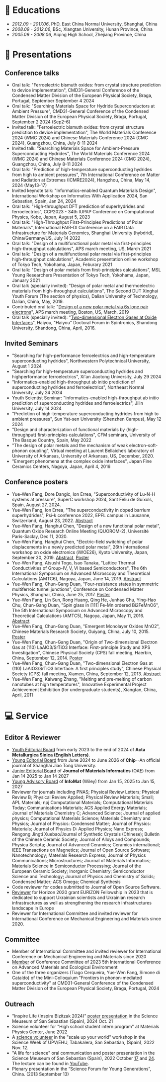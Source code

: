 
# 📖 Educations
- *2012.09 - 2017.06*, PhD, East China Normal University, Shanghai, China
- *2008.09 - 2012.06*, BSc, Xiangtan University, Hunan Province, China
- *2005.09 - 2008.06*, Aiqing High School, Zhejiang Province, China

# 💬 Presentations 
## Conference talks
- Oral talk: "Ferroelectric bismuth oxides: from crystal structure prediction to device implementation", CMD31-General Conference of the Condensed Matter Division of the European Physical Society, Braga, Portugal, September September 4 2024
- Oral talk: "Searching Materials Space for Hydride Superconductors at Ambient Pressure", CMD31-General Conference of the Condensed Matter Division of the European Physical Society, Braga, Portugal, September 2 2024 (Sep2-6)
- Invited talk: "Ferroelectric bismuth oxides: from crystal structure prediction to device implementation", The World Materials Conference 2024 (WMC 2024) and Chinese Materials Conference 2024 (CMC 2024), Guangzhou, China, July 8-11 2024
- Invited talk: "Searching Materials Space for Ambient-Pressure Superconducting Hydrides", The World Materials Conference 2024 (WMC 2024) and Chinese Materials Conference 2024 (CMC 2024), Guangzhou, China, July 8-11 2024
- Oral talk: "Prediction of high-temperature superconducting hydrides from high to ambient pressures", 7th International Conference on Matter and Radiation at Extremes (ICMRE2024), Hangzhou, China, May 14, 2024 (May13-17)
- Invited keynote talk: "Informatics-enabled Quantum Materials Design", International Workshop on Informatics With Application 2024, San Sebastian, Spain, Jan 24, 2024
- Oral talk: "High-throughput DFT prediction of superhydrides and ferroelectrics", CCP2023 - 34th IUPAP Conference on Computational Physics, Kobe, Japan, August 5, 2023
- Oral talk: "High-Throughput First-Principles Predictions of Polar Materials", International FAIR-DI Conference on a FAIR Data Infrastructure for Materials Genomics, Shanghai University (hybdrid), China/Germany/US, July 14 2022
- Oral talk: "Design of a multifunctional polar metal via first-principles high-throughput calculations", APS march meeting, US, March 2021
- Oral talk: "Design of a multifunctional polar metal via first-principles high-throughput calculations", Academic presentation online workshop of Tokyo Tech, Yokohama, Japan, Feburary 2021
- Oral talk: "Design of polar metals from first-principles calculations", MSL Young Researchers Presentation of Tokyo Tech, Yokohama, Japan, January 2021
- Oral talk (specially invited): "Design of polar metal and thermoelectric materials from high-throughput calculations", The Second DUT Xinghai Youth Forum (The section of physics), Dalian University of Technology, Dalian, China, May, 2019.
- Contributed oral talk: "[Design of a new polar metal via 6s lone pair electrons](http://adsabs.harvard.edu/abs/2019APS..MARE46003C)", APS march meeting, Boston, US, March, 2019
- Oral talk (specially invited): "[Two-dimensional Electron Gases at Oxide Interfaces](http://www.phy.sdu.edu.cn/info/1018/1587.htm)", Haiyou, "Haiyou" Doctoral Forum in Spintronics, Shandong University, Shandong, China, April, 2016.

## Invited Seminars
- "Searching for high-performance ferroelectrics and high-temperature superconducting hydrides", Northwestern Polytechnical University, August 1 2024
- "Searching for high-temperature superconducting hydrides and highperformance ferroelectrics", Xi'an Jiaotong University, July 29 2024
- "Informatics-enabled high-throughput ab initio prediction of superconducting hydrides and ferroelectrics", Northeast Normal University, July 24 2024
- Youth Scientist Seminar: "Informatics-enabled high-throughput ab initio prediction of superconducting hydrides and ferroelectrics", Jilin University, July 14 2024
- "Prediction of high-temperature superconducting hydrides from high to ambient pressures", Sun Yat-sen University (Shenzhen Campus), May 12 2024
- "Design and characterization of functional materials by (high-throughput) first-principles calculations", CFM seminars, University of The Basque Country, Spain, May 2022
- "The design of polar metals and the mechanism of weak electron-soft-phonon coupling", Virtual meeting at Laurent Bellaiche’s laboratory of University of Arkansas, University of Arkansas, US, December, 2020.
- "Emergent phenomena at the complex oxide interfaces", Japan Fine Ceramics Centers, Nagoya, Japan, April 4, 2016

## Conference posters
- Yue-Wen Fang, Dore Dangic, Ion Errea, "Superconductivity of Lu-N-H systems at pressure", SuperC workshop 2024, Sant Feliu de Guíxols, Spain, August 27, 2024. 
- Yue-Wen Fang, Ion Errea, "The superconductivity in doped barrium superhydrides", Psi-k conference 2022, EPFL campus in Lausanne, Switzerland, August 23, 2022. [Abstract](https://github.com/yw-fang/yw-fang.github.io/blob/master/conference-info/psi_k_conference_2022_abstract.pdf)
- Yue-Wen Fang, Hanghui Chen, "Design of a new functional polar metal", Quantum Oxide Research Online Meeting (QUOROM-2), Université Paris-Saclay, Dec 11, 2020.
- Yue-Wen Fang, Hanghui Chen, "Electric-field switching of polar displacements in a newly predicted polar metal", 26th international workshop on oxide electronics (iWOE26), Kyoto University, Japan, September 30, 2019. [Abstract](https://github.com/yw-fang/yw-fang.github.io/blob/master/conference-info/iwoe26_2019_abstract_YWFANG_v2.pdf), [Poster](https://github.com/yw-fang/yw-fang.github.io/blob/master/conference-info/iWOE26_A19-v3-poster.pdf)
- Yue-Wen Fang, Atsushi Togo, Isao Tanaka, "Lattice Thermal Conductivities of Group-IV, V, VI based Semiconductors", The 6th  International Symposium on Advanced Microscopy and Theoretical Calculations (AMTC6), Nagoya, Japan, June 14, 2019. [Abstract](https://github.com/yw-fang/yw-fang.github.io/blob/master/conference-info/amtc6-Nagoya-June2019-abstract.pdf)
- Yue-Wen Fang, Chun-Gang Duan, "Four-resistance states in symmetric multiferroic tunnel junctions", Conference on Condensed Matter Physics, Shanghai, China, June 25, 2017. [Poster](https://github.com/yw-fang/yw-fang.github.io/blob/master/conference-info/fyw-poster-CCMP-SJTU2017.pdf)
- Yue-Wen Fang, Lin Sun, Rong Huang, Qing He, Junhao Chu, Ying-Hao Chu, Chun-Gang Duan, "Spin glass in [111] Fe-Mn ordered Bi2FeMnO6", The 5th  International Symposium on Advanced Microscopy and Theoretical Calculations (AMTC5), Nagoya, Japan, May 11, 2016. [Abstract](https://github.com/yw-fang/yw-fang.github.io/blob/master/conference-info/AMTC5-2016-abstract.pdf)
- Yue-Wen Fang, Chun-Gang Duan, "Emergent Monolayer Oxides MnO2", Chinese Materials Research Society, Guiyang, China, July 10, 2015. [Poster](https://github.com/yw-fang/yw-fang.github.io/blob/master/conference-info/C-MRS2015-Guiyang.pdf)
- Yue-Wen Fang, Chun-Gang Duan, "Origin of Two-dimensional Electron Gas at (110) LaAlO3/SrTiO3 Interface: First-principle Study and XPS Investigation", Chinese Physical Society (CPS) fall meeting, Haerbin, China, September 12, 2014. [Poster](https://github.com/yw-fang/yw-fang.github.io/blob/master/conference-info/CPS2014-fyw-poster.pdf)
- Yue-Wen Fang, Chun-Gang Duan, "Two-dimensional Electron Gas at (110) LaAlO3/SrTiO3 Interface: A first principles study", Chinese Physical Society (CPS) fall meeting, Xiamen, China, September 12, 2013. [Abstract](https://github.com/yw-fang/yw-fang.github.io/blob/master/conference-info/CPS2013-Abstract.pdf)
- Yue-Wen Fang, Kaiwang Zhang, "Melting and pre-melting of carbon nanotubes at high temperatures", Innovative Experimental Project Achievement Exhibition (for undergraduate students), Xiangtan, China, April, 2011


<!-- - *2022.02*, Hosted MLNLP seminar \| [\[Video\]](https://www.bilibili.com/video/BV1wF411x7qh) -->

# 💻 Service
## Editor & Reviewer
- [Youth Editorial Board](https://github.com/yw-fang/yw-fang.github.io/blob/master/certficates/journal-editor/2023-March15-Youth-editor-ActaMetallurgicaSinica-Fang.pdf) from early 2023 to the end of 2024 of <b>Acta Metallurgica Sinica (English Letters)</b>.
- [Young Editorial Board](https://github.com/yw-fang/yw-fang.github.io/blob/master/certficates/journal-editor/Chip-junior-editor2024-2026.pdf) from June 2024 to June 2026 of <b>Chip</b>--An official journal of Shanghai Jiao Tong University.
- [Junior Editorial Board](https://github.com/yw-fang/yw-fang.github.io/blob/master/certficates/journal-editor/JMI-junior-editor2025-2027.pdf) of <b>Journal of Materials Informatics</b> (OAE) from Jan 14 2025 to Jan 14 2027
- [Young Advisory Board](https://github.com/yw-fang/yw-fang.github.io/blob/master/certficates/journal-editor/InfoMat-junior-editor2025-2027.pdf) of <b>InfoMat</b> (Wiley) from Jan 15, 2025 to Jan 15, 2027
- Reviewer for journals including PNAS; Physical Review Letters; Physical Review B; Physical Review Applied; Physical Review Materials; Small; APL Materials; npj Computational Materials;
Computational Materials Today; Communications Materials;
ACS Applied Energy Materials; Journal of Materials Chemistry C; 
Advanced Science; Journal of applied physics; Computational Materials Science; Materials Chemistry and Physics; Journal of Physics: Condensed Matter; Journal of Physics: Materials;
Journal of Physics D: Applied Physics; Nano Express; Rengong Jingti Xuebao/Journal of Synthetic Crystals (Chinese); Bulletin of the Chinese Ceramic Society;
Journal of Alloys and Compounds; Physica Scripta; Journal of Advanced Ceramics; Ceramics international; IEEE Transactions on Magnetics; Journal of Open Source Software; Nanotechnology; Materials Research Express; Journal of Physics Communications; Microstructures; Journal of Materials Informatics; Materials Science in Semiconductor Processing; Journal of the European Ceramic Society; Inorganic Chemistry; Semiconductor Science and Technology; Journal of Physics and Chemistry of Solids; Condensed Matter; ACS Omega; Chemical Synthesis
- Code reviewer for codes submitted to Journal of Open Source Software.
- [Reviewer](./certficates/review-certificate/EURIZON2023-reviewer-ID78.pdf) for Horizon 2020 grant EURIZON Fellowship in 2023 that is dedicated to support Ukrainian scientists and Ukrainian research infrastructures as well as strengthening the research infrastructures landscape in Europe
- Reviewer for International Committee and invited reviewer for International Conference on Mechanical Engineering and Materials since 2020. 

## Committee
- Member of International Committee and invited reviewer for International Conference on Mechanical Engineering and Materials since 2020
- [Member](https://github.com/yw-fang/yw-fang.github.io/blob/master/certficates/conference-committee/AMEE2023-TPC.pdf) of Conference Committee of 2023 5th International Conference on Advanced Materials and Ecological Environment
- One of the three organizers (Tiago Cerqueira, Yue-Wen Fang, Simone di Cataldo) of the Mini-Colloquium "Frontiers in phonon-mediated superconductivity" at CMD31-General Conference of the Condensed Matter Division of the European Physical Society, Braga, Portugal, 2024

## Outreach
- "Inspire Life (Inspira Bizitzak 2024)" [poster presentation](https://github.com/yw-fang/yw-fang.github.io/blob/master/certficates/outreach/2024-Oct21-science-meusem-certificate.pdf) in the Science Meuseum of San Sebastian (Spain), 2024 Oct. 21
- Science volunteer for "High school student intern program" at Materials Physics Center, June 2022
- A [science volunteer](https://github.com/yw-fang/yw-fang.github.io/blob/master/certficates/outreach/ScienceWeek-UPVEHU2022.pdf) in the "scale up your world" workshop in the Science Week
  of UPV/EHU, Tabakalera, San Sebastian, (Spain), 2022 Nov. 12.
- "A life for science" oral communication and poster presentation in the
  Science Meuseum of San Sebastian (Spain), 2022 October [17](https://github.com/yw-fang/yw-fang.github.io/blob/master/certficates/outreach/2022-Oct17-science-meusem-certificate.pdf) and [24](https://github.com/yw-fang/yw-fang.github.io/blob/master/certficates/outreach/2022-Oct24-science-meusem-certificate.pdf). The
lecture can be found in [YouTube](https://www.youtube.com/watch?v=TmRp50fTypQ).
- Plenary presentation in the “Science Forum for Young Generations”, China. (2013 September 13)

<!-- - *2011.05 - 2011.06* Student Internship @ Shanghai Baosteel Group Corporation, China  (R$\&$D center) -->
<!-- - *2019.05 - 2020.02*, [EnjoyMusic](https://enjoymusic.ai/), Hangzhou. -->
<!-- - *2019.02 - 2019.05*, [YiWise](https://www.yiwise.com/), Hangzhou. -->
<!-- - *2018.08 - 2019.02*, [MSRA, machine learning Group](https://www.microsoft.com/en-us/research/group/machine-learning-research-group/), Beijing. -->
<!-- - *2018.01 - 2018.06*, [NetEase, AI department](https://hr.163.com/zc/12-ai/index.html), Hangzhou. -->
<!-- - *2017.08 - 2018.12*, DashBase (acquired by [Cisco](https://blogs.cisco.com/news/349511)), Hangzhou. -->
